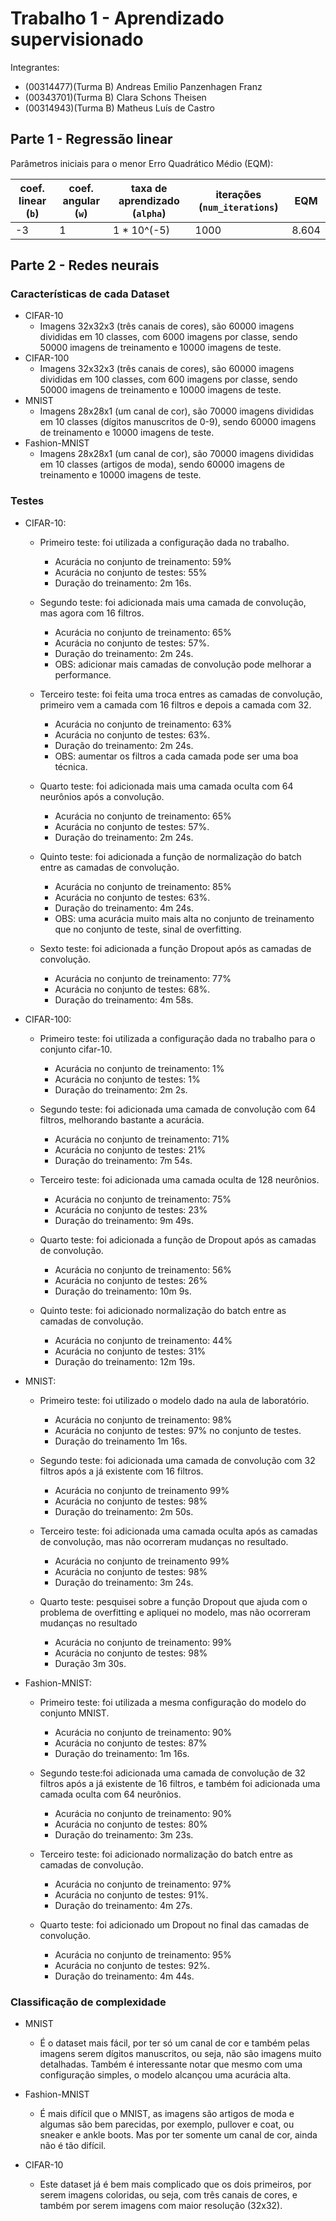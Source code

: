 # Trabalho 1 - Aprendizado supervisionado

Integrantes:

- (00314477)(Turma B) Andreas Emilio Panzenhagen Franz
- (00343701)(Turma B) Clara Schons Theisen
- (00314943)(Turma B) Matheus Luís de Castro

## Parte 1 - Regressão linear

Parâmetros iniciais para o menor Erro Quadrático Médio (EQM):

| coef. linear (`b`) | coef. angular (`w`) | taxa de aprendizado (`alpha`) | iterações (`num_iterations`) |  EQM  |
|--------------------|---------------------|-------------------------------|------------------------------|-------|
|         -3         |          1          |          1 * 10^(-5)          |             1000             | 8.604 |

## Parte 2 - Redes neurais

### Características de cada Dataset

- CIFAR-10
    - Imagens 32x32x3 (três canais de cores), são 60000 imagens divididas em 10 classes, com 6000 imagens por classe, sendo 50000 imagens de treinamento e 10000 imagens de teste.
- CIFAR-100
    - Imagens 32x32x3 (três canais de cores), são 60000 imagens divididas em 100 classes, com 600 imagens por classe, sendo 50000 imagens de treinamento e 10000 imagens de teste.
- MNIST
    - Imagens 28x28x1 (um canal de cor), são 70000 imagens divididas em 10 classes (dígitos manuscritos de 0-9), sendo 60000 imagens de treinamento e 10000 imagens de teste.
- Fashion-MNIST
    - Imagens 28x28x1 (um canal de cor), são 70000 imagens divididas em 10 classes (artigos de moda), sendo 60000 imagens de treinamento e 10000 imagens de teste.

### Testes

- CIFAR-10:
    - Primeiro teste: foi utilizada a configuração dada no trabalho.
        - Acurácia no conjunto de treinamento: 59%
        - Acurácia no conjunto de testes: 55%
        - Duração do treinamento: 2m 16s.

    - Segundo teste: foi adicionada mais uma camada de convolução, mas agora com 16 filtros.
        - Acurácia no conjunto de treinamento: 65%
        - Acurácia no conjunto de testes: 57%.
        - Duração do treinamento: 2m 24s.
        - OBS: adicionar mais camadas de convolução pode melhorar a performance.

    - Terceiro teste: foi feita uma troca entres as camadas de convolução, primeiro vem a camada com 16 filtros e depois a camada com 32.
        - Acurácia no conjunto de treinamento: 63%
        - Acurácia no conjunto de testes: 63%.
        - Duração do treinamento: 2m 24s.
        - OBS: aumentar os filtros a cada camada pode ser uma boa técnica.

    - Quarto teste: foi adicionada mais uma camada oculta com 64 neurônios após a convolução.
        - Acurácia no conjunto de treinamento: 65%
        - Acurácia no conjunto de testes: 57%.
        - Duração do treinamento: 2m 24s.

    - Quinto teste: foi adicionada a função de normalização do batch entre as camadas de convolução.
        - Acurácia no conjunto de treinamento: 85%
        - Acurácia no conjunto de testes: 63%.
        - Duração do treinamento: 4m 24s.
        - OBS: uma acurácia muito mais alta no conjunto de treinamento que no conjunto de teste, sinal de overfitting.

    - Sexto teste: foi adicionada a função Dropout após as camadas de convolução.
        - Acurácia no conjunto de treinamento: 77%
        - Acurácia no conjunto de testes: 68%.
        - Duração do treinamento: 4m 58s.

- CIFAR-100:
    - Primeiro teste: foi utilizada a configuração dada no trabalho para o conjunto cifar-10.
        - Acurácia no conjunto de treinamento: 1%
        - Acurácia no conjunto de testes: 1%
        - Duração do treinamento: 2m 2s.

    - Segundo teste: foi adicionada uma camada de convolução com 64 filtros, melhorando bastante a acurácia.
        - Acurácia no conjunto de treinamento: 71%
        - Acurácia no conjunto de testes: 21%
        - Duração do treinamento: 7m 54s.

    - Terceiro teste: foi adicionada uma camada oculta de 128 neurônios.
        - Acurácia no conjunto de treinamento: 75%
        - Acurácia no conjunto de testes: 23%
        - Duração do treinamento: 9m 49s.

    - Quarto teste: foi adicionada a função de Dropout após as camadas de convolução.
        - Acurácia no conjunto de treinamento: 56%
        - Acurácia no conjunto de testes: 26%
        - Duração do treinamento: 10m 9s.

    - Quinto teste: foi adicionado normalização do batch entre as camadas de convolução.
        - Acurácia no conjunto de treinamento: 44%
        - Acurácia no conjunto de testes: 31%
        - Duração do treinamento: 12m 19s.

- MNIST:
    - Primeiro teste: foi utilizado o modelo dado na aula de laboratório.
        - Acurácia no conjunto de treinamento: 98%
        - Acurácia no conjunto de testes: 97% no conjunto de testes.
        - Duração do treinamento 1m 16s.

    - Segundo teste: foi adicionada uma camada de convolução com 32 filtros após a já existente com 16 filtros.
        - Acurácia no conjunto de treinamento 99%
        - Acurácia no conjunto de testes: 98%
        - Duração do treinamento: 2m 50s.

    - Terceiro teste: foi adicionada uma camada oculta após as camadas de convolução, mas não ocorreram mudanças no resultado.
        - Acurácia no conjunto de treinamento 99%
        - Acurácia no conjunto de testes: 98%
        - Duração do treinamento: 3m 24s.

    - Quarto teste: pesquisei sobre a função Dropout que ajuda com o problema de overfitting e apliquei no modelo, mas não ocorreram mudanças no resultado
        - Acurácia no conjunto de treinamento: 99%
        - Acurácia no conjunto de testes: 98%
        - Duração 3m 30s.

- Fashion-MNIST:
    - Primeiro teste: foi utilizada a mesma configuração do modelo do conjunto MNIST.
        - Acurácia no conjunto de treinamento: 90%
        - Acurácia no conjunto de testes: 87%
        - Duração do treinamento: 1m 16s.

    - Segundo teste:foi adicionada uma camada de convolução de 32 filtros após a já existente de 16 filtros, e também foi adicionada uma camada oculta com 64 neurônios.
        - Acurácia no conjunto de treinamento: 90%
        - Acurácia no conjunto de testes: 80%
        - Duração do treinamento: 3m 23s.

    - Terceiro teste: foi adicionado normalização do batch entre as camadas de convolução.
        - Acurácia no conjunto de treinamento: 97%
        - Acurácia no conjunto de testes: 91%.
        - Duração do treinamento: 4m 27s.

    - Quarto teste: foi adicionado um Dropout no final das camadas de convolução.
        - Acurácia no conjunto de treinamento: 95%
        - Acurácia no conjunto de testes: 92%.
        - Duração do treinamento: 4m 44s.

### Classificação de complexidade

- MNIST
    - É o dataset mais fácil, por ter só um canal de cor e também pelas imagens serem dígitos manuscritos, ou seja, não são imagens muito detalhadas. Também é interessante notar que mesmo com uma configuração simples, o modelo alcançou uma acurácia alta.

- Fashion-MNIST
    - É mais difícil que o MNIST, as imagens são artigos de moda e algumas são bem parecidas, por exemplo, pullover e coat, ou sneaker e ankle boots. Mas por ter somente um canal de cor, ainda não é tão difícil.

- CIFAR-10
    - Este dataset já é bem mais complicado que os dois primeiros, por serem imagens coloridas, ou seja, com três canais de cores, e também por serem imagens com maior resolução (32x32).
